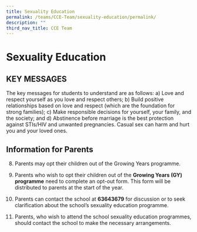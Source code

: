 ```yaml
---
title: Sexuality Education
permalink: /teams/CCE-Team/sexuality-education/permalink/
description: ""
third_nav_title: CCE Team
---
```

Sexuality Education
===================

KEY MESSAGES 
----------------------------------

The key messages for students to understand are as follows: a) Love and respect yourself as you love and respect others; b) Build positive relationships based on love and respect (which are the foundation for strong families); c) Make responsible decisions for yourself, your family, and the society; and d) Abstinence before marriage is the best protection against STIs/HIV and unwanted pregnancies. Casual sex can harm and hurt you and your loved ones.

Information for Parents
-----------------------

8.  Parents may opt their children out of the Growing Years programme.

  

9.  Parents who wish to opt their children out of the&nbsp;**Growing Years (GY) programme**&nbsp;need to complete an opt-out form. This form will be distributed to parents at the start of the year.

  

10.  Parents can contact the school at&nbsp;**63643679**&nbsp;for discussion or to seek clarification about the school’s sexuality education programme.

  

11.  Parents, who wish to attend the school sexuality education programmes, should contact the school to make the necessary arrangements.